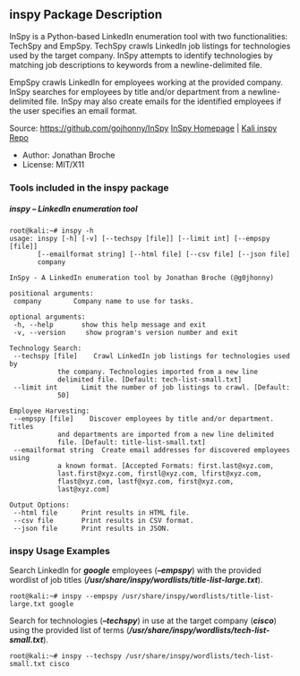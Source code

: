 ## inspy Package Description

InSpy is a Python-based LinkedIn enumeration tool with two functionalities: TechSpy and EmpSpy. TechSpy crawls LinkedIn job listings for technologies used by the target company. InSpy attempts to identify technologies by matching job descriptions to keywords from a newline-delimited file.

EmpSpy crawls LinkedIn for employees working at the provided company. InSpy searches for employees by title and/or department from a newline-delimited file. InSpy may also create emails for the identified employees if the user specifies an email format.

Source: https://github.com/gojhonny/InSpy
[InSpy Homepage](https://github.com/gojhonny/InSpy) | [Kali inspy Repo](https://gitlab.com/kalilinux/packages/inspy.git)

- Author: Jonathan Broche
- License: MIT/X11

### Tools included in the inspy package

##### inspy – LinkedIn enumeration tool

```
root@kali:~# inspy -h
usage: inspy [-h] [-v] [--techspy [file]] [--limit int] [--empspy [file]]
       [--emailformat string] [--html file] [--csv file] [--json file]
       company

InSpy - A LinkedIn enumeration tool by Jonathan Broche (@g0jhonny)

positional arguments:
 company        Company name to use for tasks.

optional arguments:
 -h, --help       show this help message and exit
 -v, --version     show program's version number and exit

Technology Search:
 --techspy [file]    Crawl LinkedIn job listings for technologies used by
            the company. Technologies imported from a new line
            delimited file. [Default: tech-list-small.txt]
 --limit int      Limit the number of job listings to crawl. [Default:
            50]

Employee Harvesting:
 --empspy [file]    Discover employees by title and/or department. Titles
            and departments are imported from a new line delimited
            file. [Default: title-list-small.txt]
 --emailformat string  Create email addresses for discovered employees using
            a known format. [Accepted Formats: first.last@xyz.com,
            last.first@xyz.com, firstl@xyz.com, lfirst@xyz.com,
            flast@xyz.com, lastf@xyz.com, first@xyz.com,
            last@xyz.com]

Output Options:
 --html file      Print results in HTML file.
 --csv file       Print results in CSV format.
 --json file      Print results in JSON.
```

### inspy Usage Examples

Search LinkedIn for ***google*** employees (***–empspy***) with the provided wordlist of job titles (***/usr/share/inspy/wordlists/title-list-large.txt***).

```
root@kali:~# inspy --empspy /usr/share/inspy/wordlists/title-list-large.txt google
```

Search for technologies (***–techspy***) in use at the target company (***cisco***) using the provided list of terms (***/usr/share/inspy/wordlists/tech-list-small.txt***).

```
root@kali:~# inspy --techspy /usr/share/inspy/wordlists/tech-list-small.txt cisco
```